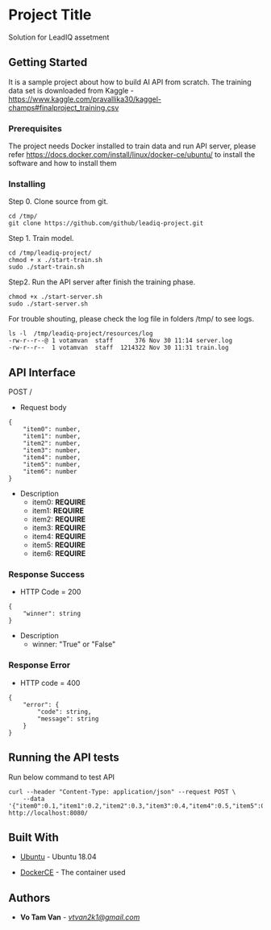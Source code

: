 # Project Title

Solution for LeadIQ assetment

## Getting Started

It is a sample project about how to build AI API from scratch. The training data set is downloaded from Kaggle - https://www.kaggle.com/pravallika30/kaggel-champs#finalproject_training.csv
 
### Prerequisites

The project needs Docker installed to train data and run API server, please refer https://docs.docker.com/install/linux/docker-ce/ubuntu/ to install the software and how to install them


### Installing

Step 0. Clone source from git.

```
cd /tmp/
git clone https://github.com/github/leadiq-project.git
```

Step 1. Train model.

```
cd /tmp/leadiq-project/
chmod + x ./start-train.sh
sudo ./start-train.sh
```

Step2. Run the API server after finish the training phase.

```
chmod +x ./start-server.sh
sudo ./start-server.sh
```

For trouble shouting, please check the log file in folders /tmp/ to see logs.
```
ls -l  /tmp/leadiq-project/resources/log
-rw-r--r--@ 1 votamvan  staff      376 Nov 30 11:14 server.log
-rw-r--r--  1 votamvan  staff  1214322 Nov 30 11:31 train.log
```

## API Interface
POST /
* Request body
```
{
    "item0": number,
    "item1": number,
    "item2": number,
    "item3": number, 
    "item4": number,
    "item5": number,
    "item6": number
}
```
* Description
    - item0: **REQUIRE**
    - item1: **REQUIRE**
    - item2: **REQUIRE**
    - item3: **REQUIRE**
    - item4: **REQUIRE**
    - item5: **REQUIRE**
    - item6: **REQUIRE**

### Response Success

* HTTP Code = 200
```
{
    "winner": string
}
```
* Description
    - winner: "True" or "False"

### Response Error

* HTTP code = 400
```
{
    "error": {
        "code": string,
        "message": string
    }
}
```


## Running the API tests

Run below command to test API

```
curl --header "Content-Type: application/json" --request POST \
    --data '{"item0":0.1,"item1":0.2,"item2":0.3,"item3":0.4,"item4":0.5,"item5":0.6,"item6":0.7}' http://localhost:8080/
```


## Built With

* [Ubuntu](http://releases.ubuntu.com/18.04.1/) - Ubuntu 18.04

* [DockerCE](https://docs.docker.com/install/linux/docker-ce/ubuntu/) - The container used


## Authors

* **Vo Tam Van** - *vtvan2k1@gmail.com*

